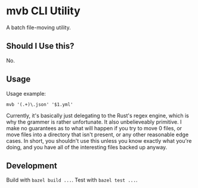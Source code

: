 mvb CLI Utility
==============

A batch file-moving utility. 

## Should I Use this? 

No.

## Usage

Usage example:

```
mvb '(.+)\.json' '$1.yml'
```

Currently, it's basically just delegating to the Rust's regex engine, which is
why the grammer is rather unfortunate. It also unbelieveably primitive. I make
no guarantees as to what will happen if you try to move 0 files, or move files
into a directory that isn't present, or any other reasonable edge cases. In
short, you shouldn't use this unless you know exactly what you're doing, and you
have all of the interesting files backed up anyway.

## Development

Build with `bazel build ...`. Test with `bazel test ...`.
